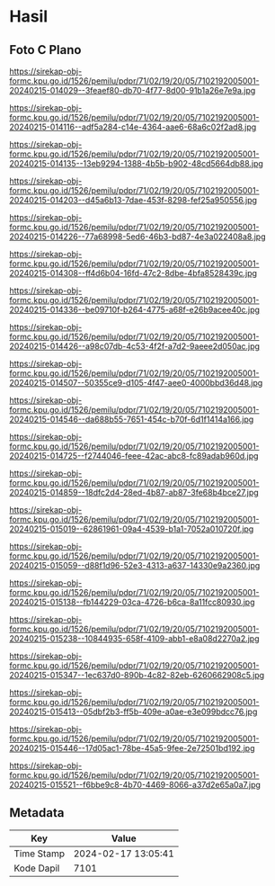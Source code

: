 # Hasil

## Foto C Plano

https://sirekap-obj-formc.kpu.go.id/1526/pemilu/pdpr/71/02/19/20/05/7102192005001-20240215-014029--3feaef80-db70-4f77-8d00-91b1a26e7e9a.jpg

https://sirekap-obj-formc.kpu.go.id/1526/pemilu/pdpr/71/02/19/20/05/7102192005001-20240215-014116--adf5a284-c14e-4364-aae6-68a6c02f2ad8.jpg

https://sirekap-obj-formc.kpu.go.id/1526/pemilu/pdpr/71/02/19/20/05/7102192005001-20240215-014135--13eb9294-1388-4b5b-b902-48cd5664db88.jpg

https://sirekap-obj-formc.kpu.go.id/1526/pemilu/pdpr/71/02/19/20/05/7102192005001-20240215-014203--d45a6b13-7dae-453f-8298-fef25a950556.jpg

https://sirekap-obj-formc.kpu.go.id/1526/pemilu/pdpr/71/02/19/20/05/7102192005001-20240215-014226--77a68998-5ed6-46b3-bd87-4e3a022408a8.jpg

https://sirekap-obj-formc.kpu.go.id/1526/pemilu/pdpr/71/02/19/20/05/7102192005001-20240215-014308--ff4d6b04-16fd-47c2-8dbe-4bfa8528439c.jpg

https://sirekap-obj-formc.kpu.go.id/1526/pemilu/pdpr/71/02/19/20/05/7102192005001-20240215-014336--be09710f-b264-4775-a68f-e26b9acee40c.jpg

https://sirekap-obj-formc.kpu.go.id/1526/pemilu/pdpr/71/02/19/20/05/7102192005001-20240215-014426--a98c07db-4c53-4f2f-a7d2-9aeee2d050ac.jpg

https://sirekap-obj-formc.kpu.go.id/1526/pemilu/pdpr/71/02/19/20/05/7102192005001-20240215-014507--50355ce9-d105-4f47-aee0-4000bbd36d48.jpg

https://sirekap-obj-formc.kpu.go.id/1526/pemilu/pdpr/71/02/19/20/05/7102192005001-20240215-014546--da688b55-7651-454c-b70f-6d1f1414a166.jpg

https://sirekap-obj-formc.kpu.go.id/1526/pemilu/pdpr/71/02/19/20/05/7102192005001-20240215-014725--f2744046-feee-42ac-abc8-fc89adab960d.jpg

https://sirekap-obj-formc.kpu.go.id/1526/pemilu/pdpr/71/02/19/20/05/7102192005001-20240215-014859--18dfc2d4-28ed-4b87-ab87-3fe68b4bce27.jpg

https://sirekap-obj-formc.kpu.go.id/1526/pemilu/pdpr/71/02/19/20/05/7102192005001-20240215-015019--62861961-09a4-4539-b1a1-7052a010720f.jpg

https://sirekap-obj-formc.kpu.go.id/1526/pemilu/pdpr/71/02/19/20/05/7102192005001-20240215-015059--d88f1d96-52e3-4313-a637-14330e9a2360.jpg

https://sirekap-obj-formc.kpu.go.id/1526/pemilu/pdpr/71/02/19/20/05/7102192005001-20240215-015138--fb144229-03ca-4726-b6ca-8a11fcc80930.jpg

https://sirekap-obj-formc.kpu.go.id/1526/pemilu/pdpr/71/02/19/20/05/7102192005001-20240215-015238--10844935-658f-4109-abb1-e8a08d2270a2.jpg

https://sirekap-obj-formc.kpu.go.id/1526/pemilu/pdpr/71/02/19/20/05/7102192005001-20240215-015347--1ec637d0-890b-4c82-82eb-6260662908c5.jpg

https://sirekap-obj-formc.kpu.go.id/1526/pemilu/pdpr/71/02/19/20/05/7102192005001-20240215-015413--05dbf2b3-ff5b-409e-a0ae-e3e099bdcc76.jpg

https://sirekap-obj-formc.kpu.go.id/1526/pemilu/pdpr/71/02/19/20/05/7102192005001-20240215-015446--17d05ac1-78be-45a5-9fee-2e72501bd192.jpg

https://sirekap-obj-formc.kpu.go.id/1526/pemilu/pdpr/71/02/19/20/05/7102192005001-20240215-015521--f6bbe9c8-4b70-4469-8066-a37d2e65a0a7.jpg


## Metadata

| Key        | Value               |
| ---------- | ------------------- |
| Time Stamp | 2024-02-17 13:05:41 |
| Kode Dapil | 7101                |



